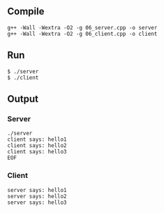 ## Compile
```
g++ -Wall -Wextra -O2 -g 06_server.cpp -o server
g++ -Wall -Wextra -O2 -g 06_client.cpp -o client
```

## Run
```
$ ./server
$ ./client
```

## Output
### Server 
```
./server
client says: hello1
client says: hello2
client says: hello3
EOF
```

### Client
```
server says: hello1
server says: hello2
server says: hello3
```